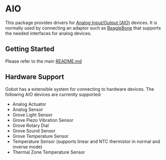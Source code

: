 # AIO

This package provides drivers for [Analog Input/Output (AIO)](https://en.wikipedia.org/wiki/Analog-to-digital_converter)
devices. It is normally used by connecting an adaptor such as [BeagleBone](https://gobot.io/documentation/platforms/beagleboard/beaglebone/)
that supports the needed interfaces for analog devices.

## Getting Started

Please refer to the main [README.md](https://github.com/hybridgroup/gobot/blob/release/README.md)

## Hardware Support

Gobot has a extensible system for connecting to hardware devices. The following AIO devices are currently supported:

- Analog Actuator
- Analog Sensor
- Grove Light Sensor
- Grove Piezo Vibration Sensor
- Grove Rotary Dial
- Grove Sound Sensor
- Grove Temperature Sensor
- Temperature Sensor (supports linear and NTC thermistor in normal and inverse mode)
- Thermal Zone Temperature Sensor
